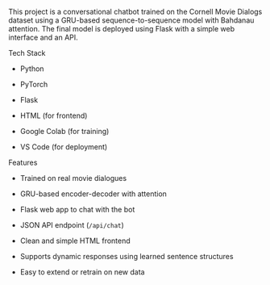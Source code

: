 This project is a conversational chatbot trained on the Cornell Movie Dialogs dataset using a GRU-based sequence-to-sequence model with Bahdanau attention. The final model is deployed using Flask with a simple web interface and an API.

Tech Stack

- Python
  
- PyTorch
  
- Flask
  
- HTML (for frontend)
  
- Google Colab (for training)
  
- VS Code (for deployment)

Features

- Trained on real movie dialogues
  
- GRU-based encoder-decoder with attention
  
- Flask web app to chat with the bot
  
- JSON API endpoint (`/api/chat`)
  
- Clean and simple HTML frontend
  
- Supports dynamic responses using learned sentence structures
  
- Easy to extend or retrain on new data
